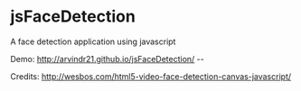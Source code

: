 jsFaceDetection
===============

A face detection application using javascript

Demo: http://arvindr21.github.io/jsFaceDetection/ --

Credits: http://wesbos.com/html5-video-face-detection-canvas-javascript/

